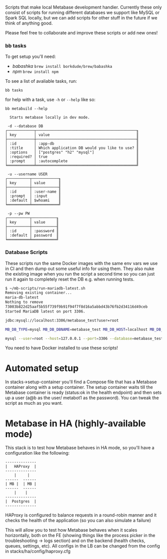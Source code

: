 Scripts that make local Metabase development handier. Currently these only consist of scripts for running different
databases we support like MySQL or Spark SQL locally, but we can add scripts for other stuff in the future if we think
of anything good.

Please feel free to collaborate and improve these scripts or add new ones!

### bb tasks

To get setup you'll need:

- *babashka* `brew install borkdude/brew/babashka`
- *npm* `brew install npm`

To see a list of avaliable tasks, run:

    bb tasks
    
for help with a task, use `-h` or `--help` like so:

    bb metabuild --help
    
``` shell
  Starts metabase locally in dev mode.

 -d --database DB
┌────────────┬─────────────────────────────────────────────╖
│ key        │ value                                       ║
├────────────┼─────────────────────────────────────────────╢
│ :id        │ :app-db                                     ║
│ :title     │ Which application DB would you like to use? ║
│ :options   │ ["postgres" "h2" "mysql"]                   ║
│ :required? │ true                                        ║
│ :prompt    │ :autocomplete                               ║
╘════════════╧═════════════════════════════════════════════╝

 -u --username USER
┌──────────┬────────────╖
│ key      │ value      ║
├──────────┼────────────╢
│ :id      │ :user-name ║
│ :prompt  │ :input     ║
│ :default │ $whoami    ║
╘══════════╧════════════╝

 -p --pw PW
┌──────────┬───────────╖
│ key      │ value     ║
├──────────┼───────────╢
│ :id      │ :password ║
│ :default │ password  ║
╘══════════╧═══════════╝
```


### Database Scripts

These scripts run the same Docker images with the same env vars we use in CI and then dump out some useful info for
using them. They also nuke the existing image when you run the script a second time so you can just run it again to
completely reset the DB e.g. when running tests.

```bash
$ ~/mb-scripts/run-mariadb-latest.sh
Removing existing container...
maria-db-latest
Nothing to remove
73003b822d25aaf5b55f739f9b91f94f7f8d16a5abbd43b76fb2d34116d49ceb
Started MariaDB latest on port 3306.

jdbc:mysql://localhost:3306/metabase_test?user=root

MB_DB_TYPE=mysql MB_DB_DBNAME=metabase_test MB_DB_HOST=localhost MB_DB_PASS='' MB_DB_PORT=3306 MB_DB_USER=root MB_MYSQL_TEST_USER=root

mysql --user=root --host=127.0.0.1 --port=3306 --database=metabase_test
```

You need to have Docker installed to use these scripts!

# Automated setup

In stacks->setup-container you'll find a Compose file that has a Metabase container along with a setup container. The setup container waits till the Metabase container is ready (status:ok in the health endpoint) and then sets up a user (a@b as the user/ metabot1 as the password). You can tweak the script as much as you want.

# Metabase in HA (highly-available mode)

This stack is to test how Metabase behaves in HA mode, so you'll have a configuration like the following:

```
--------------
|   HAProxy  |
--------------
    |     |
------  ------
| MB |  | MB |
------  ------
    |    |
--------------
|  Postgres  |
--------------
```

HAProxy is configured to balance requests in a round-robin manner and it checks the health of the application (so you can also simulate a failure)

This will allow you to test how Metabase behaves when it scales horizontally, both on the FE (showing things like the process picker in the troubleshooting -> logs section) and on the backend (health checks, queues, settings, etc). All configs in the LB can be changed from the config in stacks/ha/config/haproxy.cfg
